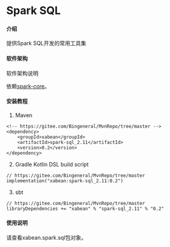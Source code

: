 # Spark SQL

#### 介绍
提供Spark SQL开发的常用工具集

#### 软件架构
软件架构说明

依赖[spark-core](https://gitee.com/Bingeneral/MvnRepo/tree/master/xabean/spark-core_2.11)。

#### 安装教程

1. Maven
```
<!-- https://gitee.com/Bingeneral/MvnRepo/tree/master -->
<dependency>
    <groupId>xabean</groupId>
    <artifactId>spark-sql_2.11</artifactId>
    <version>0.2</version>
</dependency>
```
2. Gradle Kotlin DSL build script
```
// https://gitee.com/Bingeneral/MvnRepo/tree/master
implementation("xabean:spark-sql_2.11:0.2")
```
3. sbt
```
// https://gitee.com/Bingeneral/MvnRepo/tree/master
libraryDependencies += "xabean" % "spark-sql_2.11" % "0.2"
```

#### 使用说明

请查看xabean.spark.sql包对象。
